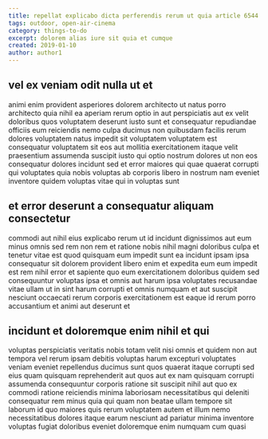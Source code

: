 ```yaml
---
title: repellat explicabo dicta perferendis rerum ut quia article 6544
tags: outdoor, open-air-cinema
category: things-to-do
excerpt: dolorem alias iure sit quia et cumque
created: 2019-01-10
author: author1
---
```


## vel ex veniam odit nulla ut et

animi enim provident asperiores dolorem architecto ut natus porro architecto quia nihil ea aperiam rerum optio in aut perspiciatis aut ex velit doloribus quos voluptatem deserunt iusto sunt et consequatur repudiandae officiis eum reiciendis nemo culpa ducimus non quibusdam facilis rerum dolores voluptatem natus impedit sit voluptatem voluptatem est consequatur voluptatem sit eos aut mollitia exercitationem itaque velit praesentium assumenda suscipit iusto qui optio nostrum dolores ut non eos consequatur dolores incidunt sed et error maiores qui quae quaerat corrupti qui voluptates quia nobis voluptas ab corporis libero in nostrum nam eveniet inventore quidem voluptas vitae qui in voluptas sunt

## et error deserunt a consequatur aliquam consectetur

commodi aut nihil eius explicabo rerum ut id incidunt dignissimos aut eum minus omnis sed rem non rem et ratione nobis nihil magni doloribus culpa et tenetur vitae est quod quisquam eum impedit sunt ea incidunt ipsam ipsa consequatur sit dolorem provident libero enim et expedita eum eum impedit est rem nihil error et sapiente quo eum exercitationem doloribus quidem sed consequuntur voluptas ipsa et omnis aut harum ipsa voluptates recusandae vitae ullam ut in sint harum corrupti et omnis numquam et aut suscipit nesciunt occaecati rerum corporis exercitationem est eaque id rerum porro accusantium et animi aut deserunt et

## incidunt et doloremque enim nihil et qui

voluptas perspiciatis veritatis nobis totam velit nisi omnis et quidem non aut tempora vel rerum ipsam debitis voluptas harum excepturi voluptates veniam eveniet repellendus ducimus sunt quos quaerat itaque corrupti sed eius quam quisquam reprehenderit aut quos aut ex nam quisquam corrupti assumenda consequuntur corporis ratione sit suscipit nihil aut quo ex commodi ratione reiciendis minima laboriosam necessitatibus qui deleniti consequatur rem minus quia qui quam non beatae ullam tempore sit laborum id quo maiores quis rerum voluptatem autem et illum nemo necessitatibus dolores itaque earum nesciunt ad pariatur minima inventore voluptas fugiat doloribus eveniet doloremque enim numquam cum quasi
